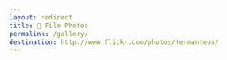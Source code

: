 ```yaml
---
layout: redirect
title: 💎 Film Photos
permalink: /gallery/
destination: http://www.flickr.com/photos/termanteus/
---
```

